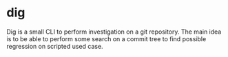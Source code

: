 # dig
Dig is a small CLI to perform investigation on a git repository. The main idea is to be able to perform some search on a commit tree to find possible regression on scripted used case.
